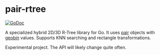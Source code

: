 # pair-rtree
[![GoDoc](https://godoc.org/github.com/tidwall/pair-rtree?status.svg)](https://godoc.org/github.com/tidwall/pair-rtree)

A specialized hybrid 2D/3D R-Tree library for Go.
It uses [pair](https://github.com/tidwall/pair) objects with [geobin](https://github.com/tidwall/geobin) values.
Supports KNN searching and rectangle transformations.

Experimental project. The API will likely change quite often.

